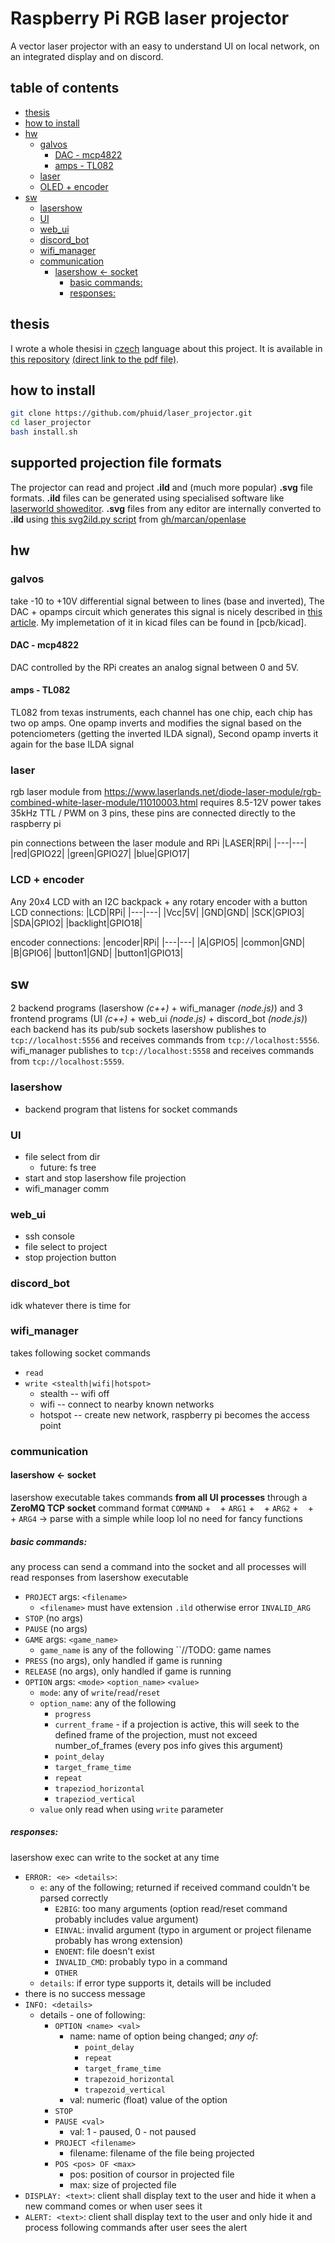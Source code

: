 # Raspberry Pi RGB laser projector
A vector laser projector with an easy to understand UI on local network, on an integrated display and on discord.

## table of contents
- [thesis](#thesis)
- [how to install](#how-to-install)
- [hw](#hw)
  - [galvos](#galvos)
    - [DAC - mcp4822](#dac---mcp4822)
    - [amps - TL082](#amps---tl082)
  - [laser](#laser)
  - [OLED + encoder](#oled--encoder)
- [sw](#sw)
  - [lasershow](#lasershow)
  - [UI](#ui)
  - [web\_ui](#web_ui)
  - [discord\_bot](#discord_bot)
  - [wifi\_manager](#wifi_manager)
  - [communication](#communication)
    - [lasershow \<- socket](#lasershow---socket)
      - [basic commands:](#basic-commands)
      - [responses:](#responses)

## thesis
I wrote a whole thesisi in [czech](https://en.wikipedia.org/wiki/Czech_Republic) language about this project. It is available in [this repository](https://github.com/phuid/laser_projector-thesis) [(direct link to the pdf file)](https://github.com/phuid/laser_projector-thesis/blob/master/text.pdf).

## how to install

```bash
git clone https://github.com/phuid/laser_projector.git
cd laser_projector
bash install.sh
```

## supported projection file formats
The projector can read and project **.ild** and (much more popular) **.svg** file formats.
**.ild** files can be generated using specialised software like [laserworld showeditor](https://www.showeditor.com/en).
**.svg** files from any editor are internally converted to **.ild** using [this svg2ild.py script](https://github.com/marcan/openlase/blob/master/tools/svg2ild.py) from [gh/marcan/openlase](https://github.com/marcan/openlase)

## hw

### galvos
take -10 to +10V differential signal between to lines (base and inverted),
The DAC + opamps circuit which generates this signal is nicely described in [this article](https://www.instructables.com/Arduino-Laser-Show-With-Real-Galvos/).
My implemetation of it in kicad files can be found in [pcb/kicad].

#### DAC - mcp4822
DAC controlled by the RPi creates an analog signal between 0 and 5V.

#### amps - TL082
TL082 from texas instruments, each channel has one chip, each chip has two op amps.
One opamp inverts and modifies the signal based on the potenciometers (getting the inverted ILDA signal),
Second opamp inverts it again for the base ILDA signal

### laser
rgb laser module from https://www.laserlands.net/diode-laser-module/rgb-combined-white-laser-module/11010003.html
requires 8.5-12V power
takes 35kHz TTL / PWM on 3 pins, these pins are connected directly to the raspberry pi

pin connections between the laser module and RPi
|LASER|RPi|
|---|---|
|red|GPIO22|
|green|GPIO27|
|blue|GPIO17|

### LCD + encoder
Any 20x4 LCD with an I2C backpack + any rotary encoder with a button 
LCD connections:
|LCD|RPi|
|---|---|
|Vcc|5V|
|GND|GND|
|SCK|GPIO3|
|SDA|GPIO2|
|backlight|GPIO18|

encoder connections:
|encoder|RPi|
|---|---|
|A|GPIO5|
|common|GND|
|B|GPIO6|
|button1|GND|
|button1|GPIO13|

## sw
2 backend programs (lasershow *(c++)* + wifi_manager *(node.js)*) and 3 frontend programs (UI *(c++)* + web_ui *(node.js)* + discord_bot *(node.js)*)
each backend has its pub/sub sockets
lasershow publishes to `tcp://localhost:5556` and receives commands from `tcp://localhost:5556`.
wifi_manager publishes to `tcp://localhost:5558` and receives commands from `tcp://localhost:5559`.

### lasershow
- backend program that listens for socket commands 

### UI
- file select from dir
  - future: fs tree
- start and stop lasershow file projection
- wifi_manager comm

### web_ui
- ssh console
- file select to project
- stop projection button

### discord_bot
idk whatever there is time for

### wifi_manager
takes following socket commands
- `read`
- `write <stealth|wifi|hotspot>`
  - stealth -- wifi off
  - wifi -- connect to nearby known networks
  - hotspot -- create new network, raspberry pi becomes the access point

### communication
#### lasershow <- socket

lasershow executable takes commands **from all UI processes** through a **ZeroMQ TCP socket**
command format
`COMMAND` + ` ` + `ARG1` + ` ` + `ARG2` + ` ` + ` ` + `ARG4`
-> parse with a simple while loop lol no need for fancy functions

##### basic commands:
any process can send a command into the socket and all processes will read responses from lasershow executable
- `PROJECT` args: `<filename>`
  - `<filename>` must have extension `.ild`<!-- or `.lpc`(laserprojector_custom) --> otherwise error `INVALID_ARG`
- `STOP` (no args)
- `PAUSE` (no args)
- `GAME` args: `<game_name>`
  - `game_name` is any of the following ``//TODO: game names
- `PRESS` (no args), only handled if game is running
- `RELEASE` (no args), only handled if game is running
- `OPTION` args: `<mode>` `<option_name>` `<value>`
  - `mode`: any of `write`/`read`/`reset`
  - `option_name`: any of the following
    - `progress`
    - `current_frame` - if a projection is active, this will seek to the defined frame of the projection, must not exceed number_of_frames (every pos info gives this argument)
    - `point_delay`
    - `target_frame_time`
    - `repeat`
    - `trapeziod_horizontal`
    - `trapeziod_vertical`
  - `value` only read when using `write` parameter

##### responses:
lasershow exec can write to the socket at any time
- `ERROR: <e> <details>`:
  - `e`: any of the following; returned if received command couldn't be parsed correctly
    - `E2BIG`: too many arguments (option read/reset command probably includes value argument)
    - `EINVAL`: invalid argument (typo in argument or project filename probably has wrong extension)
    - `ENOENT`: file doesn't exist
    - `INVALID_CMD`: probably typo in a command
    - `OTHER`
  - `details`: if error type supports it, details will be included
- there is no success message
- `INFO: <details>`
  - details - one of following:
    - `OPTION <name> <val>`
      - name: name of option being changed; *any of*:
        - `point_delay`
        - `repeat`
        - `target_frame_time`
        - `trapezoid_horizontal`
        - `trapezoid_vertical`
      - val: numeric (float) value of the option
    - `STOP`
    - `PAUSE <val>`
      - val: 1 - paused, 0 - not paused
    - `PROJECT <filename>`
      - filename: filename of the file being projected
    - `POS <pos> OF <max>`
      - pos: position of coursor in projected file
      - max: size of projected file
- `DISPLAY: <text>`: client shall display text to the user and hide it when a new command comes or when user sees it
- `ALERT: <text>`: client shall display text to the user and only hide it and process following commands after user sees the alert
